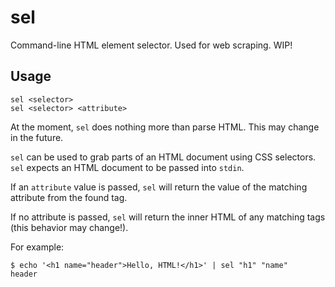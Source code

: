 # sel

Command-line HTML element selector. Used for web scraping. WIP!

## Usage

```
sel <selector>
sel <selector> <attribute>
```

At the moment, `sel` does nothing more than parse HTML. This may change in
the future.

`sel` can be used to grab parts of an HTML document using CSS selectors.
`sel` expects an HTML document to be passed into `stdin`.

If an `attribute` value is passed, `sel` will return the value of the
matching attribute from the found tag.

If no attribute is passed, `sel` will return the inner HTML of any
matching tags (this behavior may change!).

For example:

 ```
 $ echo '<h1 name="header">Hello, HTML!</h1>' | sel "h1" "name"
 header
 ```
